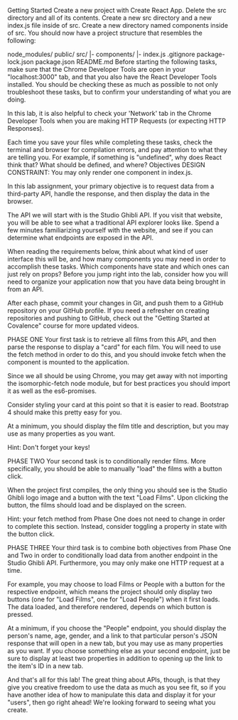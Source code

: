 Getting Started
Create a new project with Create React App.
Delete the src directory and all of its contents.
Create a new src directory and a new index.js file inside of src.
Create a new directory named components inside of src.
You should now have a project structure that resembles the following:

node_modules/
public/
src/
|- components/
|- index.js
.gitignore
package-lock.json
package.json
README.md
Before starting the following tasks, make sure that the Chrome Developer Tools are open in your "localhost:3000" tab, and that you also have the React Developer Tools installed. You should be checking these as much as possible to not only troubleshoot these tasks, but to confirm your understanding of what you are doing.

In this lab, it is also helpful to check your 'Network' tab in the Chrome Developer Tools when you are making HTTP Requests (or expecting HTTP Responses).

Each time you save your files while completing these tasks, check the terminal and browser for compilation errors, and pay attention to what they are telling you. For example, if something is "undefined", why does React think that? What should be defined, and where?
Objectives
DESIGN CONSTRAINT: You may only render one component in index.js.

In this lab assignment, your primary objective is to request data from a third-party API, handle the response, and then display the data in the browser.

The API we will start with is the Studio Ghibli API. If you visit that website, you will be able to see what a traditional API explorer looks like. Spend a few minutes familiarizing yourself with the website, and see if you can determine what endpoints are exposed in the API.

When reading the requirements below, think about what kind of user interface this will be, and how many components you may need in order to accomplish these tasks. Which components have state and which ones can just rely on props? Before you jump right into the lab, consider how you will need to organize your application now that you have data being brought in from an API.

After each phase, commit your changes in Git, and push them to a GitHub repository on your GitHub profile. If you need a refresher on creating repositories and pushing to GitHub, check out the "Getting Started at Covalence" course for more updated videos.


PHASE ONE
Your first task is to retrieve all films from this API, and then parse the response to display a "card" for each film. You will need to use the fetch method in order to do this, and you should invoke fetch when the component is mounted to the application.

Since we all should be using Chrome, you may get away with not importing the isomorphic-fetch node module, but for best practices you should import it as well as the es6-promises.

Consider styling your card at this point so that it is easier to read. Bootstrap 4 should make this pretty easy for you.

At a minimum, you should display the film title and description, but you may use as many properties as you want.

Hint: Don't forget your keys!

PHASE TWO
Your second task is to conditionally render films. More specifically, you should be able to manually "load" the films with a button click.

When the project first compiles, the only thing you should see is the Studio Ghibli logo image and a button with the text "Load Films". Upon clicking the button, the films should load and be displayed on the screen.

Hint: your fetch method from Phase One does not need to change in order to complete this section. Instead, consider toggling a property in state with the button click.

PHASE THREE
Your third task is to combine both objectives from Phase One and Two in order to conditionally load data from another endpoint in the Studio Ghibli API. Furthermore, you may only make one HTTP request at a time.

For example, you may choose to load Films or People with a button for the respective endpoint, which means the project should only display two buttons (one for "Load Films", one for "Load People") when it first loads. The data loaded, and therefore rendered, depends on which button is pressed.

At a minimum, if you choose the "People" endpoint, you should display the person's name, age, gender, and a link to that particular person's JSON response that will open in a new tab, but you may use as many properties as you want. If you choose something else as your second endpoint, just be sure to display at least two properties in addition to opening up the link to the item's ID in a new tab.

And that's all for this lab! The great thing about APIs, though, is that they give you creative freedom to use the data as much as you see fit, so if you have another idea of how to manipulate this data and display it for your "users", then go right ahead! We're looking forward to seeing what you create.